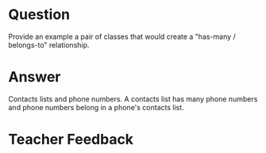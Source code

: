 # Question

Provide an example a pair of classes that would create a "has-many / belongs-to" relationship.

# Answer
Contacts lists and phone numbers. A contacts list has many phone numbers and phone numbers belong in a phone's contacts list. 

# Teacher Feedback